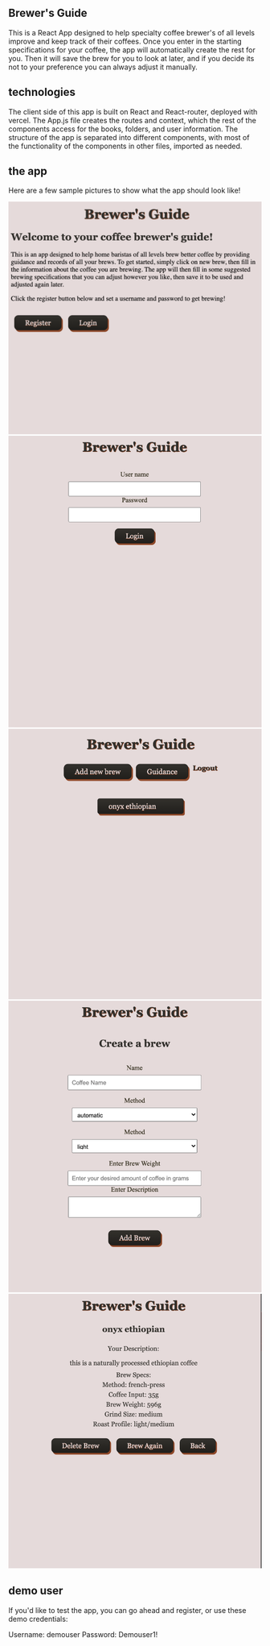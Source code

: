 ## Brewer's Guide

This is a React App designed to help specialty coffee brewer's of all levels improve and keep track of their coffees. Once you enter in the starting specifications for your coffee, the app will automatically create the rest for you. Then it will save the brew for you to look at later, and if you decide its not to your preference you can always adjust it manually. 

## technologies
The client side of this app is built on React and React-router, deployed with vercel. The App.js file creates the routes and context, which the rest of the components access for the books, folders, and user information. The structure of the app is separated into different components, with most of the functionality of the components in other files, imported as needed.

##  the app

Here are a few sample pictures to show what the app should look like!

![Alt text](/screenshots/landingpage.png?raw=true "Landing Page")
![Alt text](/screenshots/loginpage.png?raw=true "Login Page")
![Alt text](/screenshots/mainpage.png?raw=true "Main Page")
![Alt text](/screenshots/addpage.png?raw=true "Add Brew Page")
![Alt text](/screenshots/brewpage.png?raw=true "Brew Page")

## demo user

If you'd like to test the app, you can go ahead and register, or use these demo credentials:

Username: demouser
Password: Demouser1!